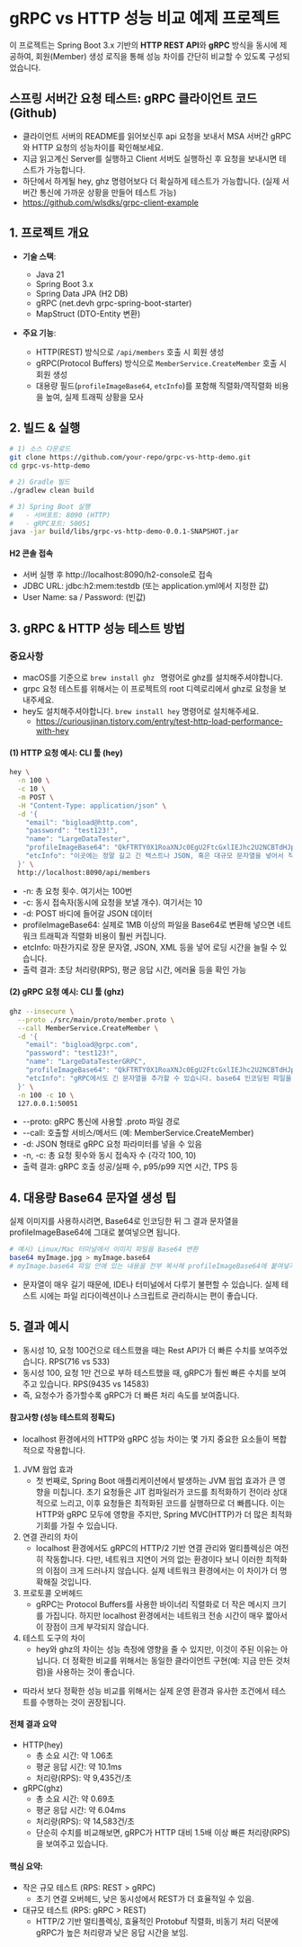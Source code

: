 # gRPC vs HTTP 성능 비교 예제 프로젝트

이 프로젝트는 Spring Boot 3.x 기반의 **HTTP REST API**와 **gRPC** 방식을 동시에 제공하여, 회원(Member) 생성 로직을 통해 성능 차이를 간단히 비교할 수 있도록 구성되었습니다.

## **스프링 서버간 요청 테스트: gRPC 클라이언트 코드 (Github)**
- 클라이언트 서버의 README를 읽어보신후 api 요청을 보내서 MSA 서버간 gRPC와 HTTP 요청의 성능차이를 확인해보세요.
- 지금 읽고계신 Server를 실행하고 Client 서버도 실행하신 후 요청을 보내시면 테스트가 가능합니다.
- 하단에서 하게될 hey, ghz 명령어보다 더 확실하게 테스트가 가능합니다. (실제 서버간 통신에 가까운 상황을 만들어 테스트 가능)
- https://github.com/wlsdks/grpc-client-example

## 1. 프로젝트 개요

- **기술 스택**:
    - Java 21
    - Spring Boot 3.x
    - Spring Data JPA (H2 DB)
    - gRPC (net.devh grpc-spring-boot-starter)
    - MapStruct (DTO-Entity 변환)

- **주요 기능**:
    - HTTP(REST) 방식으로 `/api/members` 호출 시 회원 생성
    - gRPC(Protocol Buffers) 방식으로 `MemberService.CreateMember` 호출 시 회원 생성
    - 대용량 필드(`profileImageBase64`, `etcInfo`)를 포함해 직렬화/역직렬화 비용을 높여, 실제 트래픽 상황을 모사


## 2. 빌드 & 실행

```bash
# 1) 소스 다운로드
git clone https://github.com/your-repo/grpc-vs-http-demo.git
cd grpc-vs-http-demo

# 2) Gradle 빌드
./gradlew clean build

# 3) Spring Boot 실행
#   - 서버포트: 8090 (HTTP)
#   - gRPC포트: 50051
java -jar build/libs/grpc-vs-http-demo-0.0.1-SNAPSHOT.jar
````

#### H2 콘솔 접속
- 서버 실행 후 http://localhost:8090/h2-console로 접속
- JDBC URL: jdbc:h2:mem:testdb (또는 application.yml에서 지정한 값)
- User Name: sa / Password: (빈값)

## 3. gRPC & HTTP 성능 테스트 방법
### 중요사항 
- macOS를 기준으로 ```brew install ghz ``` 명령어로 ghz를 설치해주셔야합니다.
- grpc 요청 테스트를 위해서는 이 프로젝트의 root 디렉로리에서 ghz로 요청을 보내주세요.
- hey도 설치해주셔야합니다. ```brew install hey``` 명령어로 설치해주세요.
  - https://curiousjinan.tistory.com/entry/test-http-load-performance-with-hey

#### (1) HTTP 요청 예시: CLI 툴 (hey)
```bash
hey \
  -n 100 \
  -c 10 \
  -m POST \
  -H "Content-Type: application/json" \
  -d '{
    "email": "bigload@http.com",
    "password": "test123!",
    "name": "LargeDataTester",
    "profileImageBase64": "QkFTRTY0X1RoaXNJc0EgU2FtcGxlIEJhc2U2NCBTdHJpbmcgVXNlZCBmb3IgVGVzdCBQdXJwb3NlcyAuLi4gLSBDYW4gQmUgRXZlbiBMb25nZXIgT25lCg==",
    "etcInfo": "이곳에는 정말 길고 긴 텍스트나 JSON, 혹은 대규모 문자열을 넣어서 직렬화 부담을 높일 수 있습니다. 예: {\"key\":\"value\",\"nested\":{\"key2\":\"value2\"}}"
  }' \
  http://localhost:8090/api/members
```
- -n: 총 요청 횟수. 여기서는 100번
- -c: 동시 접속자(동시에 요청을 보낼 개수). 여기서는 10
- -d: POST 바디에 들어갈 JSON 데이터
- profileImageBase64: 실제로 1MB 이상의 파일을 Base64로 변환해 넣으면 네트워크 트래픽과 직렬화 비용이 훨씬 커집니다.
- etcInfo: 마찬가지로 장문 문자열, JSON, XML 등을 넣어 로딩 시간을 늘릴 수 있습니다.
- 출력 결과: 초당 처리량(RPS), 평균 응답 시간, 에러율 등을 확인 가능

#### (2) gRPC 요청 예시: CLI 툴 (ghz)
```bash
ghz --insecure \
  --proto ./src/main/proto/member.proto \
  --call MemberService.CreateMember \
  -d '{
    "email": "bigload@grpc.com",
    "password": "test123!",
    "name": "LargeDataTesterGRPC",
    "profileImageBase64": "QkFTRTY0X1RoaXNJc0EgU2FtcGxlIEJhc2U2NCBTdHJpbmcgVXNlZCBmb3IgVGVzdCBQdXJwb3NlcyAuLi4gLSBDYW4gQmUgRXZlbiBMb25nZXIgT25lCg==",
    "etcInfo": "gRPC에서도 긴 문자열을 추가할 수 있습니다. base64 인코딩된 파일을 1MB 이상 넣어서 테스트해보세요."
  }' \
  -n 100 -c 10 \
  127.0.0.1:50051
```
- --proto: gRPC 통신에 사용할 .proto 파일 경로
- --call: 호출할 서비스/메서드 (예: MemberService.CreateMember)
- -d: JSON 형태로 gRPC 요청 파라미터를 넣을 수 있음
- -n, -c: 총 요청 횟수와 동시 접속자 수 (각각 100, 10)
- 출력 결과: gRPC 호출 성공/실패 수, p95/p99 지연 시간, TPS 등

## 4. 대용량 Base64 문자열 생성 팁
실제 이미지를 사용하시려면, Base64로 인코딩한 뒤 그 결과 문자열을 profileImageBase64에 그대로 붙여넣으면 됩니다.
```bash
# 예시) Linux/Mac 터미널에서 이미지 파일을 Base64 변환
base64 myImage.jpg > myImage.base64
# myImage.base64 파일 안에 있는 내용을 전부 복사해 profileImageBase64에 붙여넣기
```
- 문자열이 매우 길기 때문에, IDE나 터미널에서 다루기 불편할 수 있습니다. 실제 테스트 시에는 파일 리다이렉션이나 스크립트로 관리하시는 편이 좋습니다.

## 5. 결과 예시

- 동시성 10, 요청 100건으로 테스트했을 때는 Rest API가 더 빠른 수치를 보여주었습니다. RPS(716 vs 533)
- 동시성 100, 요청 1만 건으로 부하 테스트했을 때, gRPC가 훨씬 빠른 수치를 보여주고 있습니다. RPS(9435 vs 14583)
- 즉, 요청수가 증가할수록 gRPC가 더 빠른 처리 속도를 보여줍니다.

#### **참고사항 (성능 테스트의 정확도)** 
- localhost 환경에서의 HTTP와 gRPC 성능 차이는 몇 가지 중요한 요소들이 복합적으로 작용합니다.
1. JVM 웜업 효과
   - 첫 번째로, Spring Boot 애플리케이션에서 발생하는 JVM 웜업 효과가 큰 영향을 미칩니다. 초기 요청들은 JIT 컴파일러가 코드를 최적화하기 전이라 상대적으로 느리고, 이후 요청들은 최적화된 코드를 실행하므로 더 빠릅니다. 이는 HTTP와 gRPC 모두에 영향을 주지만, Spring MVC(HTTP)가 더 많은 최적화 기회를 가질 수 있습니다.
2. 연결 관리의 차이
   - localhost 환경에서도 gRPC의 HTTP/2 기반 연결 관리와 멀티플렉싱은 여전히 작동합니다. 다만, 네트워크 지연이 거의 없는 환경이다 보니 이러한 최적화의 이점이 크게 드러나지 않습니다. 실제 네트워크 환경에서는 이 차이가 더 명확해질 것입니다.
3. 프로토콜 오버헤드
   - gRPC는 Protocol Buffers를 사용한 바이너리 직렬화로 더 작은 메시지 크기를 가집니다. 하지만 localhost 환경에서는 네트워크 전송 시간이 매우 짧아서 이 장점이 크게 부각되지 않습니다.
4. 테스트 도구의 차이
   - hey와 ghz의 차이는 성능 측정에 영향을 줄 수 있지만, 이것이 주된 이유는 아닙니다. 더 정확한 비교를 위해서는 동일한 클라이언트 구현(예: 지금 만든 것처럼)을 사용하는 것이 좋습니다.

- 따라서 보다 정확한 성능 비교를 위해서는 실제 운영 환경과 유사한 조건에서 테스트를 수행하는 것이 권장됩니다.

#### 전체 결과 요약 
- HTTP(hey)
  - 총 소요 시간: 약 1.06초 
  - 평균 응답 시간: 약 10.1ms 
  - 처리량(RPS): 약 9,435건/초 
- gRPC(ghz)
  - 총 소요 시간: 약 0.69초 
  - 평균 응답 시간: 약 6.04ms 
  - 처리량(RPS): 약 14,583건/초 
  - 단순히 수치를 비교해보면, gRPC가 HTTP 대비 1.5배 이상 빠른 처리량(RPS)을 보여주고 있습니다.


#### 핵심 요약:
- 작은 규모 테스트 (RPS: REST > gRPC)
  - 초기 연결 오버헤드, 낮은 동시성에서 REST가 더 효율적일 수 있음.
- 대규모 테스트 (RPS: gRPC > REST)
  - HTTP/2 기반 멀티플렉싱, 효율적인 Protobuf 직렬화, 비동기 처리 덕분에 gRPC가 높은 처리량과 낮은 응답 시간을 보임.